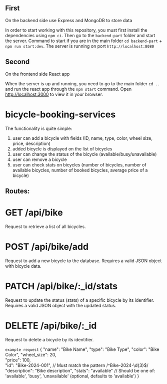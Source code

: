 ## First

On the backend side use Express and MongoDB to store data

In order to start working with this repository, you must first install the dependencies
using `npm ci`.
Then go to the `backend-part` folder and start the server.
Command to start if you are in the main folder `cd backend-part` + `npm run start:dev`.
The server is running on port `http://localhost:8080`

## Second

On the frontend side React app

When the server is up and running, you need to go to the main folder `cd ..` and run the react app through the `npm start` command.
Open [http://localhost:3000](http://localhost:3000) to view it in your browser.

# bicycle-booking-services

The functionality is quite simple:

1. user can add a bicycle with fields (ID, name, type, color, wheel size, price, description)
2. added bicycle is displayed on the list of bicycles
3. user can change the status of the bicycle (available/busy/unavailable)
4. user can remove a bicycle
5. user can check stats on bicycles (number of bicycles, number of available bicycles, number of booked bicycles, average price of a bicycle)

## Routes:

# GET /api/bike

Request to retrieve a list of all bicycles.

# POST /api/bike/add

Request to add a new bicycle to the database. Requires a valid JSON object with bicycle data.

# PATCH /api/bike/:\_id/stats

Request to update the status (stats) of a specific bicycle by its identifier. Requires a valid JSON object with the updated status.

# DELETE /api/bike/:\_id

Request to delete a bicycle by its identifier.

`example request`
{
"name": "Bike Name",
"type": "Bike Type",
"color": "Bike Color",
"wheel_size": 20,  
 "price": 100,  
 "id": "Bike-2024-001", // Must match the pattern /^Bike-2024-\d{3}$/
"description": "Bike description",
"stats": "available" // Should be one of: 'available', 'busy', 'unavailable' (optional, defaults to 'available')
}

